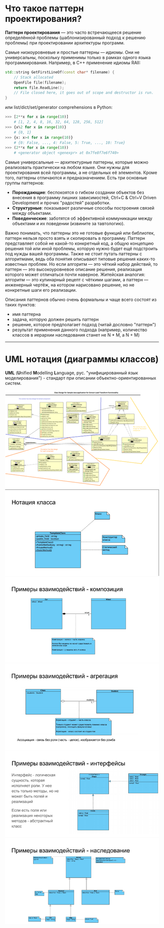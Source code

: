 # Что такое паттерн проектирования?

**Паттерн проектирования** — это часто встречающееся решение определённой проблемы (шаблонизированный подход к решению проблемы) при проектировании архитектуры программ.

Самые низкоуровневые и простые паттерны — *идиомы*. Они не универсальны, поскольку применимы только в рамках одного языка программирования. Например, в С++ применение идиомы RAII:
```c++
std::string GetFirstLineOf(const char* filename) {
    // Stack allocated
    OpenFile file(filename);
    return file.ReadLine();
    // File closed here, it goes out of scope and destructor is run.
}
```
или list/dict/set/generator comprehensions в Python:
```python
>>> [2**x for x in range(10)]
    # [1, 2, 4, 8, 16, 32, 64, 128, 256, 512]
>>> {x%2 for x in range(10)}
    # {0, 1}
>>> {x: x>4 for x in range(10)}
    # {0: False, ..., 4: False, 5: True, ..., 10: True}
>>> (2**x for x in range(10))
    # <generator object <genexpr> at 0x7fe8f7e6f740>
```

Самые универсальные — архитектурные паттерны, которые можно реализовать практически на любом языке. Они нужны для проектирования всей программы, а не отдельных её элементов.
Кроме того, паттерны отличаются и предназначением. Есть три основные группы паттернов:
  * **Порождающие**: беспокоятся о гибком создании объектов без внесения в программу лишних зависимостей, Ctrl+C & Ctrl+V Driven Development и прочих "радостей" разработки.
  * **Структурные**: показывают различные способы построения связей между объектами.
  * **Поведенческие**: заботятся об эффективной коммуникации между объектами и их поведении (извините за тавтологию).

Важно понимать, что паттерны это не готовые функций или библиотек, паттерн нельзя просто взять и скопировать в программу. Паттерн представляет собой не какой-то конкретный код, а общую концепцию решения той или иной проблемы, которую нужно будет ещё подстроить под нужды вашей программы.
Также не стоит путать паттерны с алгоритмами, ведь оба понятия описывают типовые решения каких-то известных проблем. Но если алгоритм — это чёткий набор действий, то паттерн — это высокоуровневое описание решения, реализация которого может отличаться почти наверное.
Житейская аналогия: алгоритм — это кулинарный рецепт с чёткими шагами, а паттерн — инженерный чертёж, на котором нарисовано решение, но не конкретные шаги его реализации.


Описания паттернов обычно очень формальны и чаще всего состоят из таких пунктов:
  * имя паттерна
  * задача, которую должен решить паттерн
  * решение, которое предполагает подход (читай дословно "паттерн")
  * результат применения данного подхода (например, количество классов в иерархии наследования станет не N * M, а N + M)

---

# UML нотация (диаграммы классов)

**UML** (**U**nified **M**odelling **L**anguage, рус. "унифицированный язык моделирования") - стандарт при описании объектно-ориентированных систем.

![Пример](./images/sample.png)
![База](./images/sample1.png)
![Композиция](./images/sample2.png)
![Агрегация](./images/sample3.png)
![Интерфейсы](./images/sample4.png)
![Наследование](./images/sample5.png)


